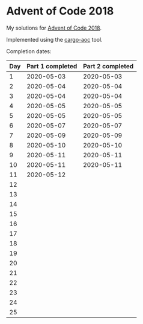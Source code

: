 # Advent of Code 2018

My solutions for [Advent of Code 2018](https://adventofcode.com/2018).

Implemented using the [cargo-aoc](https://github.com/gobanos/cargo-aoc) tool.

Completion dates:

| Day   | Part 1 completed  | Part 2 completed      |
|-------|-------------------|-----------------------|
| 1     | 2020-05-03        | 2020-05-03            |
| 2     | 2020-05-04        | 2020-05-04            |
| 3     | 2020-05-04        | 2020-05-04            |
| 4     | 2020-05-05        | 2020-05-05            |
| 5     | 2020-05-05        | 2020-05-05            |
| 6     | 2020-05-07        | 2020-05-07            |
| 7     | 2020-05-09        | 2020-05-09            |
| 8     | 2020-05-10        | 2020-05-10            |
| 9     | 2020-05-11        | 2020-05-11            |
| 10    | 2020-05-11        | 2020-05-11            |
| 11    | 2020-05-12        |                       |
| 12    |                   |                       |
| 13    |                   |                       |
| 14    |                   |                       |
| 15    |                   |                       |
| 16    |                   |                       |
| 17    |                   |                       |
| 18    |                   |                       |
| 19    |                   |                       |
| 20    |                   |                       |
| 21    |                   |                       |
| 22    |                   |                       |
| 23    |                   |                       |
| 24    |                   |                       |
| 25    |                   |                       |



